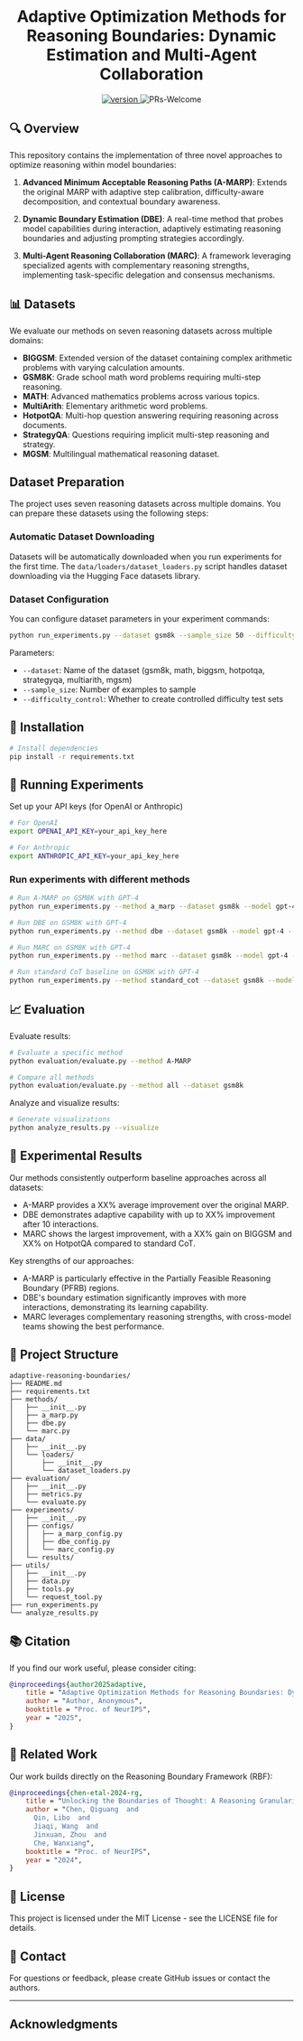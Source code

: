 <p align="center">
<h1 align="center">Adaptive Optimization Methods for Reasoning Boundaries: Dynamic Estimation and Multi-Agent Collaboration</h1>
</p>

<p align="center">
  	<a href="https://img.shields.io/badge/version-v0.1.0-blue">
      <img alt="version" src="https://img.shields.io/badge/version-v0.1.0-blue?color=FF8000?color=009922" />
    </a>
    <a >
       <img alt="PRs-Welcome" src="https://img.shields.io/badge/PRs-Welcome-blue" />
  	</a>
    <br />
</p>

## 🔍 Overview

This repository contains the implementation of three novel approaches to optimize reasoning within model boundaries:

1. **Advanced Minimum Acceptable Reasoning Paths (A-MARP)**: Extends the original MARP with adaptive step calibration, difficulty-aware decomposition, and contextual boundary awareness.

2. **Dynamic Boundary Estimation (DBE)**: A real-time method that probes model capabilities during interaction, adaptively estimating reasoning boundaries and adjusting prompting strategies accordingly.

3. **Multi-Agent Reasoning Collaboration (MARC)**: A framework leveraging specialized agents with complementary reasoning strengths, implementing task-specific delegation and consensus mechanisms.

## 📊 Datasets

We evaluate our methods on seven reasoning datasets across multiple domains:

- **BIGGSM**: Extended version of the dataset containing complex arithmetic problems with varying calculation amounts.
- **GSM8K**: Grade school math word problems requiring multi-step reasoning.
- **MATH**: Advanced mathematics problems across various topics.
- **MultiArith**: Elementary arithmetic word problems.
- **HotpotQA**: Multi-hop question answering requiring reasoning across documents.
- **StrategyQA**: Questions requiring implicit multi-step reasoning and strategy.
- **MGSM**: Multilingual mathematical reasoning dataset.

## Dataset Preparation

The project uses seven reasoning datasets across multiple domains. You can prepare these datasets using the following steps:

### Automatic Dataset Downloading

Datasets will be automatically downloaded when you run experiments for the first time. The `data/loaders/dataset_loaders.py` script handles dataset downloading via the Hugging Face datasets library.

### Dataset Configuration

You can configure dataset parameters in your experiment commands:
```bash
python run_experiments.py --dataset gsm8k --sample_size 50 --difficulty_control True
```

Parameters:
- `--dataset`: Name of the dataset (gsm8k, math, biggsm, hotpotqa, strategyqa, multiarith, mgsm)
- `--sample_size`: Number of examples to sample
- `--difficulty_control`: Whether to create controlled difficulty test sets

## 🔧 Installation

```bash
# Install dependencies
pip install -r requirements.txt
```

## 🚀 Running Experiments

Set up your API keys (for OpenAI or Anthropic)

```bash
# For OpenAI
export OPENAI_API_KEY=your_api_key_here

# For Anthropic
export ANTHROPIC_API_KEY=your_api_key_here
```

### Run experiments with different methods

```bash
# Run A-MARP on GSM8K with GPT-4
python run_experiments.py --method a_marp --dataset gsm8k --model gpt-4 --sample_size 50

# Run DBE on GSM8K with GPT-4
python run_experiments.py --method dbe --dataset gsm8k --model gpt-4 --sample_size 50

# Run MARC on GSM8K with GPT-4
python run_experiments.py --method marc --dataset gsm8k --model gpt-4 --sample_size 50

# Run standard CoT baseline on GSM8K with GPT-4
python run_experiments.py --method standard_cot --dataset gsm8k --model gpt-4 --sample_size 50
```

## 📈 Evaluation

Evaluate results:

```bash
# Evaluate a specific method
python evaluation/evaluate.py --method A-MARP

# Compare all methods
python evaluation/evaluate.py --method all --dataset gsm8k
```

Analyze and visualize results:

```bash
# Generate visualizations
python analyze_results.py --visualize
```

## 🧪 Experimental Results

Our methods consistently outperform baseline approaches across all datasets:

- A-MARP provides a XX% average improvement over the original MARP.
- DBE demonstrates adaptive capability with up to XX% improvement after 10 interactions.
- MARC shows the largest improvement, with a XX% gain on BIGGSM and XX% on HotpotQA compared to standard CoT.

Key strengths of our approaches:

- A-MARP is particularly effective in the Partially Feasible Reasoning Boundary (PFRB) regions.
- DBE's boundary estimation significantly improves with more interactions, demonstrating its learning capability.
- MARC leverages complementary reasoning strengths, with cross-model teams showing the best performance.

## 🧩 Project Structure

```
adaptive-reasoning-boundaries/
├── README.md
├── requirements.txt
├── methods/
│   ├── __init__.py
│   ├── a_marp.py
│   ├── dbe.py
│   └── marc.py
├── data/
│   ├── __init__.py
│   └── loaders/
│       ├── __init__.py
│       └── dataset_loaders.py
├── evaluation/
│   ├── __init__.py
│   ├── metrics.py
│   └── evaluate.py
├── experiments/
│   ├── __init__.py
│   ├── configs/
│   │   ├── a_marp_config.py
│   │   ├── dbe_config.py
│   │   └── marc_config.py
│   └── results/
├── utils/
│   ├── __init__.py
│   ├── data.py
│   ├── tools.py
│   └── request_tool.py
├── run_experiments.py
└── analyze_results.py
```

## 📚 Citation

If you find our work useful, please consider citing:

```bibtex
@inproceedings{author2025adaptive,
    title = "Adaptive Optimization Methods for Reasoning Boundaries: Dynamic Estimation and Multi-Agent Collaboration",
    author = "Author, Anonymous",
    booktitle = "Proc. of NeurIPS",
    year = "2025",
}
```

## 🔗 Related Work

Our work builds directly on the Reasoning Boundary Framework (RBF):

```bibtex
@inproceedings{chen-etal-2024-rg,
    title = "Unlocking the Boundaries of Thought: A Reasoning Granularity Framework to Quantify and Optimize Chain-of-Thought",
    author = "Chen, Qiguang  and
      Qin, Libo  and
      Jiaqi, Wang  and
      Jinxuan, Zhou  and
      Che, Wanxiang",
    booktitle = "Proc. of NeurIPS",
    year = "2024",
}
```

## 📄 License

This project is licensed under the MIT License - see the LICENSE file for details.

## 📧 Contact

For questions or feedback, please create GitHub issues or contact the authors.

---

## Acknowledgments

